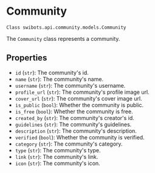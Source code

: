 # Community

`Class swibots.api.community.models.Community`

The `Community` class represents a community.

## Properties

- `id` (`str`): The community's id.
- `name` (`str`): The community's name.
- `username` (`str`): The community's username.
- `profile_url` (`str`): The community's profile image url.
- `cover_url` (`str`): The community's cover image url.
- `is_public` (`bool`): Whether the community is public.
- `is_free` (`bool`): Whether the community is free.
- `created_by` (`str`): The community's creator's id.
- `guidelines` (`str`): The community's guidelines.
- `description` (`str`): The community's description.
- `verified` (`bool`): Whether the community is verified.
- `category` (`str`): The community's category.
- `type` (`str`): The community's type.
- `link` (`str`): The community's link.
- `icon` (`str`): The community's icon.
